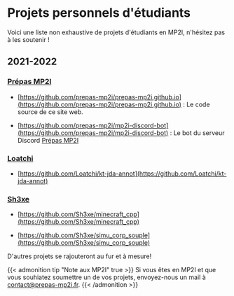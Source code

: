 # Projets personnels d'étudiants


Voici une liste non exhaustive de projets d'étudiants en MP2I, n'hésitez pas à les soutenir !

## 2021-2022

### [Prépas MP2I](https://github.com/prepas-mp2i)

- [https://github.com/prepas-mp2i/prepas-mp2i.github.io](https://github.com/prepas-mp2i/prepas-mp2i.github.io) : Le code source de ce site web.

- [https://github.com/prepas-mp2i/mp2i-discord-bot](https://github.com/prepas-mp2i/mp2i-discord-bot) : Le bot du serveur Discord [Prépas MP2I](https://discord.gg/w4ugrwy84w)

### [Loatchi](https://github.com/Loatchi)

- [https://github.com/Loatchi/kt-jda-annot](https://github.com/Loatchi/kt-jda-annot)

### [Sh3xe](https://github.com/Sh3xe)

- [https://github.com/Sh3xe/minecraft_cpp](https://github.com/Sh3xe/minecraft_cpp)

- [https://github.com/Sh3xe/simu_corp_souple](https://github.com/Sh3xe/simu_corp_souple)

D'autres projets se rajouteront au fur et à mesure!

{{< admonition tip "Note aux MP2I" true >}}
Si vous êtes en MP2I et que vous souhiatez soumettre un de vos projets, envoyez-nous un mail à [contact@prepas-mp2i.fr](mailto:contact@prepas-mp2i.fr).
{{< /admonition >}}

